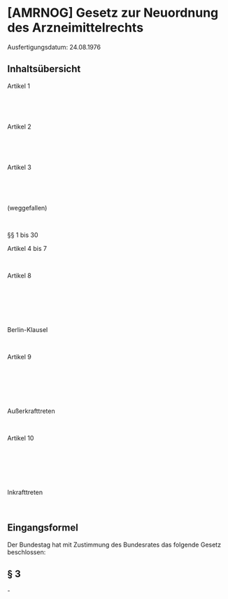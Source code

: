 # [AMRNOG] Gesetz zur Neuordnung des Arzneimittelrechts

Ausfertigungsdatum: 24.08.1976

 

## Inhaltsübersicht

Artikel 1

 

 

Artikel 2

 

 

Artikel 3

 

 

(weggefallen)

 

§§ 1 bis 30

Artikel 4 bis 7

 

Artikel 8

 

 

 

Berlin-Klausel

 

Artikel 9

 

 

 

Außerkrafttreten

 

Artikel 10

 

 

 

Inkrafttreten

 


## Eingangsformel

Der Bundestag hat mit Zustimmung des Bundesrates das folgende Gesetz beschlossen:


## § 3

\-
